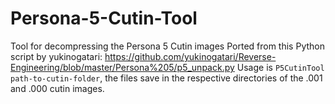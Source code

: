 # Persona-5-Cutin-Tool
Tool for decompressing the Persona 5 Cutin images
Ported from this Python script by yukinogatari: https://github.com/yukinogatari/Reverse-Engineering/blob/master/Persona%205/p5_unpack.py
Usage is ```P5CutinTool path-to-cutin-folder```, the files save in the respective directories of the .001 and .000 cutin images.

